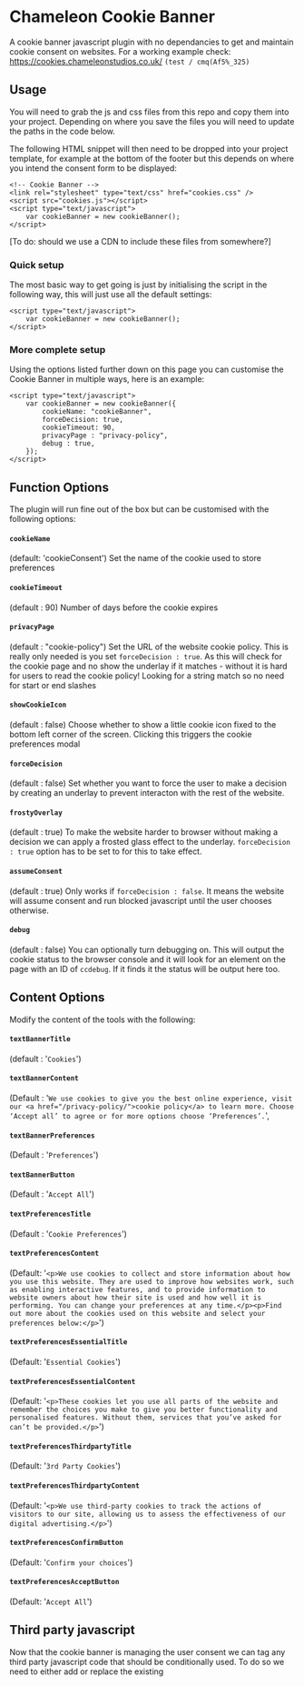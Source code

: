 # Chameleon Cookie Banner
A cookie banner javascript plugin with no dependancies to get and maintain cookie consent on websites. For a working example check: https://cookies.chameleonstudios.co.uk/ ```(test / cmq(Af5%_325)```

## Usage
You will need to grab the js and css files from this repo and copy them into your project. Depending on where you save the files you will need to update the paths in the code below.

The following HTML snippet will then need to be dropped into your project template, for example at the bottom of the footer but this depends on where you intend the consent form to be displayed:
```
<!-- Cookie Banner -->
<link rel="stylesheet" type="text/css" href="cookies.css" />
<script src="cookies.js"></script>
<script type="text/javascript">
	var cookieBanner = new cookieBanner();
</script>
```
[To do: should we use a CDN to include these files from somewhere?]

### Quick setup
The most basic way to get going is just by initialising the script in the following way, this will just use all the default settings:
```
<script type="text/javascript">
	var cookieBanner = new cookieBanner();
</script>
```

### More complete setup
Using the options listed further down on this page you can customise the Cookie Banner in multiple ways, here is an example:
```
<script type="text/javascript">
	var cookieBanner = new cookieBanner({
		cookieName: "cookieBanner", 
		forceDecision: true, 
		cookieTimeout: 90, 
		privacyPage : "privacy-policy", 
		debug : true, 
	});
</script>
```

## Function Options
The plugin will run fine out of the box but can be customised with the following options: 

#### ```cookieName```
(default: 'cookieConsent')
Set the name of the cookie used to store preferences

#### ```cookieTimeout```
(default : 90)
Number of days before the cookie expires 

#### ```privacyPage``` 
(default : "cookie-policy")
Set the URL of the website cookie policy. This is really only needed is you set ```forceDecision : true```. As this will check for the cookie page and no show the underlay if it matches - without it is hard for users to read the cookie policy! Looking for a string match so no need for start or end slashes

#### ```showCookieIcon```
(default : false)
Choose whether to show a little cookie icon fixed to the bottom left corner of the screen. Clicking this triggers the cookie preferences modal

#### ```forceDecision```
(default : false)
Set whether you want to force the user to make a decision by creating an underlay to prevent interacton with the rest of the website. 

#### ```frostyOverlay```
(default : true)
To make the website harder to browser without making a decision we can apply a frosted glass effect to the underlay. ```forceDecision : true``` option has to be set to for this to take effect.

#### ```assumeConsent```
(default : true)
Only works if ```forceDecision : false```. It means the website will assume consent and run blocked javascript until the user chooses otherwise.

#### ```debug```
(default : false)
You can optionally turn debugging on. This will output the cookie status to the browser console and it will look for an element on the page with an ID of ```ccdebug```. If it finds it the status will be output here too.

## Content Options
Modify the content of the tools with the following:

#### ```textBannerTitle```
(default : '```Cookies```')

#### ```textBannerContent```
(Default : '```We use cookies to give you the best online experience, visit our <a href="/privacy-policy/">cookie policy</a> to learn more. Choose ‘Accept all’ to agree or for more options choose ‘Preferences’.```',

#### ```textBannerPreferences```
(Default : '```Preferences```')

#### ```textBannerButton```
(Default : '```Accept All```')


#### ```textPreferencesTitle```
(Default : '```Cookie Preferences```')

#### ```textPreferencesContent```
(Default: '```<p>We use cookies to collect and store information about how you use this website. They are used to improve how websites work, such as enabling interactive features, and to provide information to website owners about how their site is used and how well it is performing. You can change your preferences at any time.</p><p>Find out more about the cookies used on this website and select your preferences below:</p>```')

#### ```textPreferencesEssentialTitle```
(Default: '```Essential Cookies```')

#### ```textPreferencesEssentialContent```
(Default: '```<p>These cookies let you use all parts of the website and remember the choices you make to give you better functionality and personalised features. Without them, services that you’ve asked for can’t be provided.</p>```')

#### ```textPreferencesThirdpartyTitle```
(Default: '```3rd Party Cookies```')

#### ```textPreferencesThirdpartyContent```
(Default: '```<p>We use third-party cookies to track the actions of visitors to our site, allowing us to assess the effectiveness of our digital advertising.</p>```')

#### ```textPreferencesConfirmButton```
(Default: '```Confirm your choices```')

#### ```textPreferencesAcceptButton```
(Default: '```Accept All```')

## Third party javascript
Now that the cookie banner is managing the user consent we can tag any third party javascript code that should be conditionally used. To do so we need to either add or replace the existing <script> tag's 'type' attribute with ```type="text/plain"```. See the simple example below for some inline code:

```
<script type="text/plain">
	// Dont run me until you have the users consent
	alert('BOOM');
</script>
```

And for an external script:
	
```
<script async src="https://www.website.com/this-is-a-javascript-file.js" type="text/plain"></script>
```
	
### Google Analytics example
GA4 is a commonly used third party that should be managed by the cookie banner, this is how to achieve this:

```
<!-- Google tag (gtag.js) -->
<script async src="https://www.googletagmanager.com/gtag/js?id=XX-XXXXXX-XX" type="text/plain"></script>
<script type="text/plain">
  window.dataLayer = window.dataLayer || [];
  function gtag(){dataLayer.push(arguments);}
  gtag('js', new Date());
  gtag('config', 'XX-XXXXXX-XX');
</script>
```


